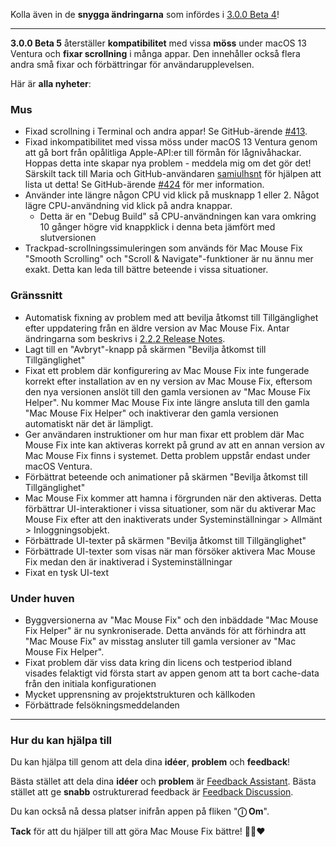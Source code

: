 Kolla även in de **snygga ändringarna** som infördes i [3.0.0 Beta 4](https://github.com/noah-nuebling/mac-mouse-fix/releases/tag/3.0.0-Beta-4)!

---

**3.0.0 Beta 5** återställer **kompatibilitet** med vissa **möss** under macOS 13 Ventura och **fixar scrollning** i många appar.
Den innehåller också flera andra små fixar och förbättringar för användarupplevelsen.

Här är **alla nyheter**:

### Mus

- Fixad scrollning i Terminal och andra appar! Se GitHub-ärende [#413](https://github.com/noah-nuebling/mac-mouse-fix/issues/413).
- Fixad inkompatibilitet med vissa möss under macOS 13 Ventura genom att gå bort från opålitliga Apple-API:er till förmån för lågnivåhackar. Hoppas detta inte skapar nya problem - meddela mig om det gör det! Särskilt tack till Maria och GitHub-användaren [samiulhsnt](https://github.com/samiulhsnt) för hjälpen att lista ut detta! Se GitHub-ärende [#424](https://github.com/noah-nuebling/mac-mouse-fix/issues/424) för mer information.
- Använder inte längre någon CPU vid klick på musknapp 1 eller 2. Något lägre CPU-användning vid klick på andra knappar.
    - Detta är en "Debug Build" så CPU-användningen kan vara omkring 10 gånger högre vid knappklick i denna beta jämfört med slutversionen
- Trackpad-scrollningssimuleringen som används för Mac Mouse Fix "Smooth Scrolling" och "Scroll & Navigate"-funktioner är nu ännu mer exakt. Detta kan leda till bättre beteende i vissa situationer.

### Gränssnitt

- Automatisk fixning av problem med att bevilja åtkomst till Tillgänglighet efter uppdatering från en äldre version av Mac Mouse Fix. Antar ändringarna som beskrivs i [2.2.2 Release Notes](https://github.com/noah-nuebling/mac-mouse-fix/releases/tag/2.2.2).
- Lagt till en "Avbryt"-knapp på skärmen "Bevilja åtkomst till Tillgänglighet"
- Fixat ett problem där konfigurering av Mac Mouse Fix inte fungerade korrekt efter installation av en ny version av Mac Mouse Fix, eftersom den nya versionen anslöt till den gamla versionen av "Mac Mouse Fix Helper". Nu kommer Mac Mouse Fix inte längre ansluta till den gamla "Mac Mouse Fix Helper" och inaktiverar den gamla versionen automatiskt när det är lämpligt.
- Ger användaren instruktioner om hur man fixar ett problem där Mac Mouse Fix inte kan aktiveras korrekt på grund av att en annan version av Mac Mouse Fix finns i systemet. Detta problem uppstår endast under macOS Ventura.
- Förbättrat beteende och animationer på skärmen "Bevilja åtkomst till Tillgänglighet"
- Mac Mouse Fix kommer att hamna i förgrunden när den aktiveras. Detta förbättrar UI-interaktioner i vissa situationer, som när du aktiverar Mac Mouse Fix efter att den inaktiverats under Systeminställningar > Allmänt > Inloggningsobjekt.
- Förbättrade UI-texter på skärmen "Bevilja åtkomst till Tillgänglighet"
- Förbättrade UI-texter som visas när man försöker aktivera Mac Mouse Fix medan den är inaktiverad i Systeminställningar
- Fixat en tysk UI-text

### Under huven

- Byggversionerna av "Mac Mouse Fix" och den inbäddade "Mac Mouse Fix Helper" är nu synkroniserade. Detta används för att förhindra att "Mac Mouse Fix" av misstag ansluter till gamla versioner av "Mac Mouse Fix Helper".
- Fixat problem där viss data kring din licens och testperiod ibland visades felaktigt vid första start av appen genom att ta bort cache-data från den initiala konfigurationen
- Mycket upprensning av projektstrukturen och källkoden
- Förbättrade felsökningsmeddelanden

---

### Hur du kan hjälpa till

Du kan hjälpa till genom att dela dina **idéer**, **problem** och **feedback**!

Bästa stället att dela dina **idéer** och **problem** är [Feedback Assistant](https://noah-nuebling.github.io/mac-mouse-fix-feedback-assistant/?type=bug-report).
Bästa stället att ge **snabb** ostrukturerad feedback är [Feedback Discussion](https://github.com/noah-nuebling/mac-mouse-fix/discussions/366).

Du kan också nå dessa platser inifrån appen på fliken "**ⓘ Om**".

**Tack** för att du hjälper till att göra Mac Mouse Fix bättre! 💙💛❤️